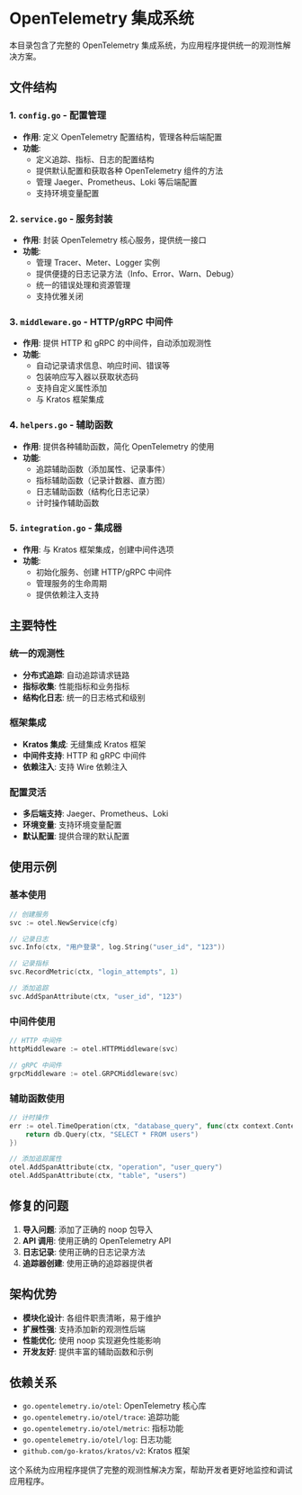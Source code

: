 # OpenTelemetry 集成系统

本目录包含了完整的 OpenTelemetry 集成系统，为应用程序提供统一的观测性解决方案。

## 文件结构

### 1. `config.go` - 配置管理
- **作用**: 定义 OpenTelemetry 配置结构，管理各种后端配置
- **功能**:
  - 定义追踪、指标、日志的配置结构
  - 提供默认配置和获取各种 OpenTelemetry 组件的方法
  - 管理 Jaeger、Prometheus、Loki 等后端配置
  - 支持环境变量配置

### 2. `service.go` - 服务封装
- **作用**: 封装 OpenTelemetry 核心服务，提供统一接口
- **功能**:
  - 管理 Tracer、Meter、Logger 实例
  - 提供便捷的日志记录方法（Info、Error、Warn、Debug）
  - 统一的错误处理和资源管理
  - 支持优雅关闭

### 3. `middleware.go` - HTTP/gRPC 中间件
- **作用**: 提供 HTTP 和 gRPC 的中间件，自动添加观测性
- **功能**:
  - 自动记录请求信息、响应时间、错误等
  - 包装响应写入器以获取状态码
  - 支持自定义属性添加
  - 与 Kratos 框架集成

### 4. `helpers.go` - 辅助函数
- **作用**: 提供各种辅助函数，简化 OpenTelemetry 的使用
- **功能**:
  - 追踪辅助函数（添加属性、记录事件）
  - 指标辅助函数（记录计数器、直方图）
  - 日志辅助函数（结构化日志记录）
  - 计时操作辅助函数

### 5. `integration.go` - 集成器
- **作用**: 与 Kratos 框架集成，创建中间件选项
- **功能**:
  - 初始化服务、创建 HTTP/gRPC 中间件
  - 管理服务的生命周期
  - 提供依赖注入支持

## 主要特性

### 统一的观测性
- **分布式追踪**: 自动追踪请求链路
- **指标收集**: 性能指标和业务指标
- **结构化日志**: 统一的日志格式和级别

### 框架集成
- **Kratos 集成**: 无缝集成 Kratos 框架
- **中间件支持**: HTTP 和 gRPC 中间件
- **依赖注入**: 支持 Wire 依赖注入

### 配置灵活
- **多后端支持**: Jaeger、Prometheus、Loki
- **环境变量**: 支持环境变量配置
- **默认配置**: 提供合理的默认配置

## 使用示例

### 基本使用
```go
// 创建服务
svc := otel.NewService(cfg)

// 记录日志
svc.Info(ctx, "用户登录", log.String("user_id", "123"))

// 记录指标
svc.RecordMetric(ctx, "login_attempts", 1)

// 添加追踪
svc.AddSpanAttribute(ctx, "user_id", "123")
```

### 中间件使用
```go
// HTTP 中间件
httpMiddleware := otel.HTTPMiddleware(svc)

// gRPC 中间件
grpcMiddleware := otel.GRPCMiddleware(svc)
```

### 辅助函数使用
```go
// 计时操作
err := otel.TimeOperation(ctx, "database_query", func(ctx context.Context) error {
    return db.Query(ctx, "SELECT * FROM users")
})

// 添加追踪属性
otel.AddSpanAttribute(ctx, "operation", "user_query")
otel.AddSpanAttribute(ctx, "table", "users")
```

## 修复的问题

1. **导入问题**: 添加了正确的 noop 包导入
2. **API 调用**: 使用正确的 OpenTelemetry API
3. **日志记录**: 使用正确的日志记录方法
4. **追踪器创建**: 使用正确的追踪器提供者

## 架构优势

- **模块化设计**: 各组件职责清晰，易于维护
- **扩展性强**: 支持添加新的观测性后端
- **性能优化**: 使用 noop 实现避免性能影响
- **开发友好**: 提供丰富的辅助函数和示例

## 依赖关系

- `go.opentelemetry.io/otel`: OpenTelemetry 核心库
- `go.opentelemetry.io/otel/trace`: 追踪功能
- `go.opentelemetry.io/otel/metric`: 指标功能
- `go.opentelemetry.io/otel/log`: 日志功能
- `github.com/go-kratos/kratos/v2`: Kratos 框架

这个系统为应用程序提供了完整的观测性解决方案，帮助开发者更好地监控和调试应用程序。 